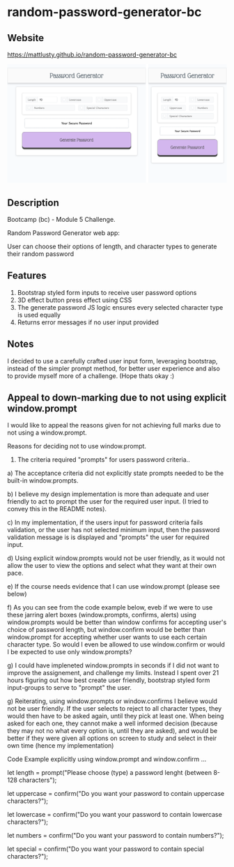 # random-password-generator-bc

## Website

https://mattlusty.github.io/random-password-generator-bc

![Website Screenshot](images/screenshot.png)

## Description

Bootcamp (bc) - Module 5 Challenge.

Random Password Generator web app:

User can choose their options of length, and character types to generate their random password

## Features

1. Bootstrap styled form inputs to receive user password options
2. 3D effect button press effect using CSS
3. The generate password JS logic ensures every selected character type is used equally
4. Returns error messages if no user input provided

## Notes

I decided to use a carefully crafted user input form, leveraging bootstrap, instead of the simpler prompt method, for better user experience and also to provide myself more of a challenge. (Hope thats okay :)

## Appeal to down-marking due to not using explicit window.prompt

I would like to appeal the reasons given for not achieving full marks due to not using a window.prompt.

Reasons for deciding not to use window.prompt.

1. The criteria required "prompts" for users password criteria..

a) The acceptance criteria did not explicitly state prompts needed to be the built-in window.prompts.

b) I believe my design implementation is more than adequate and user friendly to act to prompt the user for the required user input. (I tried to convey this in the README notes).

c) In my implementation, if the users input for password criteria fails validation, or the user has not selected minimum input, then the password validation message is is displayed and "prompts" the user for required input.

d) Using explicit window.prompts would not be user friendly, as it would not allow the user to view the options and select what they want at their own pace.

e) If the course needs evidence that I can use window.prompt (please see below)

f) As you can see from the code example below, eveb if we were to use these jarring alert boxes (window.prompts, confirms, alerts) using window.prompts would be better than window confirms for accepting user's choice of password length, but window.confirm would be better than window.prompt for accepting whether user wants to use each certain character type. So would I even be allowed to use window.confirm or would I be expected to use only window.prompts?

g) I could have impleneted window.prompts in seconds if I did not want to improve the assignement, and challenge my limits. Instead I spent over 21 hours figuring out how best create user friendly, bootstrap styled form input-groups to serve to "prompt" the user.

g) Reiterating, using window.prompts or window.confirms I believe would not be user friendly. If the user selects to reject to all character types, they would then have to be asked again, until they pick at least one. When being asked for each one, they cannot make a well informed decision (because they may not no what every option is, until they are asked), and would be better if they were given all options on screen to study and select in their own time (hence my implementation)

Code Example explicitly using window.prompt and window.confirm ...

let length = prompt("Please choose (type) a password lenght (between 8-128 characters");

let uppercase = confirm("Do you want your password to contain uppercase characters?");

let lowercase = confirm("Do you want your password to contain lowercase characters?");

let numbers = confirm("Do you want your password to contain numbers?");

let special = confirm("Do you want your password to contain special characters?");
